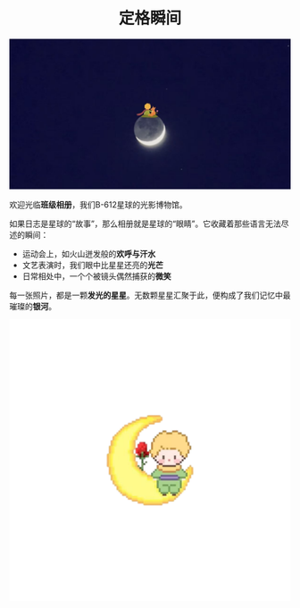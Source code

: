 <h1 style="text-align:center;font-weight:bold">定格瞬间</h1>

![littleprince](../images/littleprince4.jpg)

欢迎光临**班级相册**，我们B-612星球的光影博物馆。

如果日志是星球的“故事”，那么相册就是星球的“眼睛”。它收藏着那些语言无法尽述的瞬间：
    <ul>
        <li>运动会上，如火山迸发般的**欢呼与汗水**
        <li>文艺表演时，我们眼中比星星还亮的**光芒**
        <li>日常相处中，一个个被镜头偶然捕获的**微笑**
    </ul>

每一张照片，都是一颗**发光的星星**。无数颗星星汇聚于此，便构成了我们记忆中最璀璨的**银河**。
<div class="mascot">
    <img src="../images/littleprince10.png">
</div>